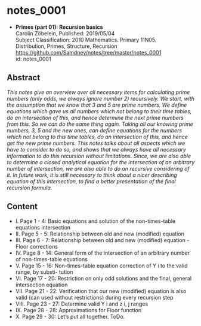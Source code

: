 # notes_0001

* **Primes (part 01): Recursion basics**  
Carolin Zöbelein, Published: 2019/05/04  
Subject Classification: 2010 Mathematics. Primary 11N05.  
Distribution, Primes, Structure, Recursion  
https://github.com/Samdney/notes/tree/master/notes_0001   
id: notes_0001  

## Abstract
*This notes give an overview over all necessary items for calculating prime
numbers (only odds, we always ignore number 2) recursively. We start, with
the assumption that we know that 3 and 5 are prime numbers. We define
equations which gave us all numbers which not belong to their time tables, do
an intersection of this, and hence determine the next prime numbers from this.
So we can do the same thing again. Taking all our knowing prime numbers, 3, 5
and the new ones, can define equations for the numbers which not belong to this
time tables, do an intersection of this, and hence get the new prime numbers.
This notes talks about all aspects which we have to consider to do so, and
shows that we always have all necessary information to do this recursion without
limitations. Since, we are also able to determine a closed analytical equation for
the intersection of an arbitrary number of intersection, we are also able to do an
recursive considering of it.
In future work, it is still necessary to think about a nicer describing equation of
this intersection, to find a better presentation of the final recursion formula.*

## Content
* I. Page 1 - 4: Basic equations and solution of the non-times-table equations intersection
* II. Page 5 - 5: Relationship between old and new (modified) equation
* III. Page 6 - 7: Relationship between old and new (modified) equation - Floor corrections
* IV. Page 8 - 14: General form of the intersection of an arbitrary number of non-times-table
equations
* V. Page 15 - 16: Non-times-table equation correction of Y i to the valid range, by substi-
tution
* VI. Page 17 - 20: Restriction on only odd solutions and the final, general intersection
equation
* VII. Page 21 - 22: Verification that our new (modified) equation is also valid (can used
without restrictions) during every recursion step
* VIII. Page 23 - 27: Determine valid Y i and z i, j ranges
* IX. Page 28 - 28: Approximations for Floor function
* X. Page 29 - 30: Let’s put all together. ToDo.
